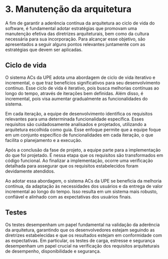 # 3. Manutenção da arquitetura

A fim de garantir a aderência contínua da arquitetura ao ciclo de vida do software, é fundamental adotar estratégias que
promovam uma manutenção efetiva das diretrizes arquiteturais, bem como da cultura necessária para sua incorporação. Para
alcançar esse objetivo, são apresentados a seguir alguns pontos relevantes juntamente com as estratégias que devem ser 
aplicadas.

## Ciclo de vida

O sistema ACs da UPE adota uma abordagem de ciclo de vida iterativo e incremental, o que traz benefícios significativos 
para seu desenvolvimento contínuo. Esse ciclo de vida é iterativo, pois busca melhorias contínuas ao longo do tempo, 
através de iterações bem definidas. Além disso, é incremental, pois visa aumentar gradualmente as funcionalidades do 
sistema.

Em cada iteração, a equipe de desenvolvimento identifica os requisitos relevantes para uma determinada funcionalidade 
específica. Esses requisitos são cuidadosamente analisados e projetados, utilizando a arquitetura escolhida como guia. 
Esse enfoque permite que a equipe foque em um conjunto específico de funcionalidades em cada iteração, o que facilita o
planejamento e a execução.

Após a conclusão da fase de projeto, a equipe parte para a implementação do que foi projetado. É nessa etapa que os 
requisitos são transformados em código funcional. Ao finalizar a implementação, ocorre uma verificação detalhada para 
assegurar que os requisitos estabelecidos foram devidamente atendidos.

Ao adotar essa abordagem, o sistema ACs da UPE se beneficia da melhoria contínua, da adaptação às necessidades dos usuários
e da entrega de valor incremental ao longo do tempo. Isso resulta em um sistema mais robusto, confiável e alinhado com as
expectativas dos usuários finais.

## Testes

Os testes desempenham um papel fundamental na validação da aderência da arquitetura, garantindo que os desenvolvedores 
estejam seguindo as diretrizes estabelecidas e que os resultados estejam em conformidade com as expectativas. Em particular,
os testes de carga, estresse e segurança desempenham um papel crucial na verificação dos requisitos arquiteturais de desempenho,
disponibilidade e segurança.